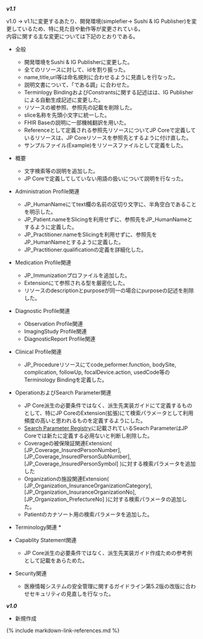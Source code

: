 
***v1.1***

v1.0 → v1.1に変更するあたり、開発環境(simplefier→ Sushi & IG Publisher)を変更しているため、特に見た目や動作等が変更されている。<br/>
内容に関する主な変更については下記のとおりである。

* 全般
    * 開発環境をSushi & IG Publisherに変更した。
    * 全てのリソースに対して、idを割り振った。
    * name,title,url等は命名規則に合わせるように見直しを行なった。
    * 説明文書について、「である調」に合わせた。
    * Terminlogy BindingおよびConstrantsに関する記述はは、IG Publisherによる自動生成記述に変更した。
    * リソースの被参照、参照先の記載を削除した。
    * slice名称を先頭小文字に統一した。
    * FHIR Baseの説明に一部機械翻訳を用いた。
    * Referenceとして定義される参照先リソースについてJP Coreで定義しているリソースは、JP Coreリソースを参照先とするように付け直した。
    * サンプルファイル(Example)をリソースファイルとして定義をした。
    
* 概要
    * 文字検索等の説明を追加した。
    * JP Coreで定義してしていない用語の扱いについて説明を行なった。
    
* Administration Profile関連
    * JP_HumanNameにてtext欄の名前の区切り文字に、半角空白であることを明示した。
    * JP_Patient.nameをSlicingを利用せずに、参照先をJP_HumanNameとするように定義した。
    * JP_Practitioner.nameをSlicingを利用せずに、参照先をJP_HumanNameとするように定義した。
    * JP_Practitioner.qualificationの定義を詳細化した。

* Medication Profile関連
    * JP_Immunizationプロファイルを追加した。
    * Extensionにて参照される型を厳密化した。
    * リソースのdescriptionとpurposeが同一の場合にpurposeの記述を削除した。

* Diagnostic Profile関連
    * Observation Profile関連
    * ImagingStudy Profile関連
    * DiagnosticReport Profile関連
    
* Clinical Profile関連
    * JP_Procedureリソースにてcode,peformer.function, bodySite, complication, followUp, focalDevice.action, usedCode等のTerminology Bindingを定義した。

* OperationおよびSearch Parameter関連
    * JP Core派生の必要条件ではなく、派生先実装ガイドにて定義するものとして、特にJP CoreのExtension(拡張)にて検索パラメータとして利用頻度の高いと思われるものを定義するようにした。
    * [Search Parameter Registry](http://hl7.org/fhir/R4/searchparameter-registry.html)に記載されているSeach ParameterはJP Coreでは新たに定義する必用ないと判断し削除した。
    * Coverageの被保険証関連Extension( [JP_Coverage_InsuredPersonNumber], [JP_Coverage_InsuredPersonSubNumber], [JP_Coverage_InsuredPersonSymbol] )に対する検索パラメータを追加した
    * Organizationの施設関連Extension( [JP_Organization_InsuranceOrganizationCategory], [JP_Organization_InsuranceOrganizationNo], [JP_Organization_PrefectureNo] )に対する検索パラメータの追加した。
    * Patientのカナソート用の検索パラメータを追加した。

* Terminology関連
    * 

* Capablity Statement関連
    * JP Core派生の必要条件ではなく、派生先実装ガイド作成ための参考例として記載をあらためた。

* Security関連
    * 医療情報システムの安全管理に関するガイドライン第5.2版の改版に合わせセキュリティの見直しを行なった。

***v1.0***

* 新規作成

{% include markdown-link-references.md %}